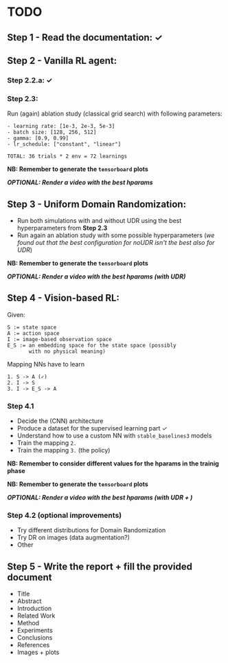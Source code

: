 # TODO

## Step 1 - Read the documentation: ✓

## Step 2 - Vanilla RL agent:

### Step 2.2.a: ✓

### Step 2.3:

Run (again) ablation study (classical grid search) with following parameters:

    - learning rate: [1e-3, 2e-3, 5e-3]
    - batch size: [128, 256, 512]
    - gamma: [0.9, 0.99]
    - lr_schedule: ["constant", "linear"]

    TOTAL: 36 trials * 2 env = 72 learnings

**NB: Remember to generate the `tensorboard` plots**

**_OPTIONAL: Render a video with the best hparams_**

## Step 3 - Uniform Domain Randomization: 

 - Run both simulations with and without UDR using the best hyperparameters from **Step 2.3**
 - Run again an ablation study with some possible hyperparameters (_we found out that the best configuration for noUDR isn't the best also for UDR_)

**NB: Remember to generate the `tensorboard` plots**

**_OPTIONAL: Render a video with the best hparams (with UDR)_**

## Step 4 - Vision-based RL:
Given:

    S := state space
    A := action space
    I := image-based observation space
    E_S := an embedding space for the state space (possibly 
           with no physical meaning)

Mapping NNs have to learn

    1. S -> A (✓)
    2. I -> S
    3. I -> E_S -> A

### Step 4.1

 - Decide the (CNN) architecture
 - Produce a dataset for the supervised learning part ✓
 - Understand how to use a custom NN with `stable_baselines3` models
 - Train the mapping ``2.``
 - Train the mapping ``3.`` (the policy)

**NB: Remember to consider different values for the hparams in the trainig phase**

**NB: Remember to generate the `tensorboard` plots**

**_OPTIONAL: Render a video with the best hparams (with UDR + )_**

### Step 4.2 (optional improvements)

 - Try different distributions for Domain Randomization
 - Try DR on images (data augmentation?)
 - Other

## Step 5 - Write the report + fill the provided document

 - Title
 - Abstract
 - Introduction
 - Related Work
 - Method
 - Experiments
 - Conclusions
 - References
 - Images + plots
